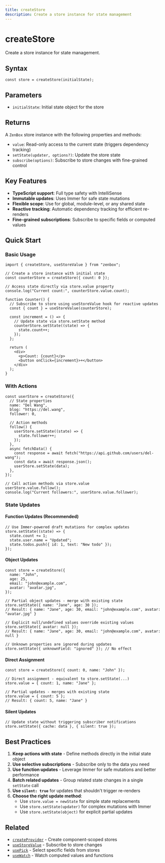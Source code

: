 ```yaml
---
title: createStore
description: Create a store instance for state management
---
```


# createStore

Create a store instance for state management.

## Syntax

```tsx
const store = createStore(initialState);
```

## Parameters

- `initialState`: Initial state object for the store

## Returns

A `ZenBox` store instance with the following properties and methods:

- `value`: Read-only access to the current state (triggers dependency tracking)
- `setState(updater, options?)`: Update the store state
- `subscribe(options)`: Subscribe to store changes with fine-grained control

## Key Features

- **TypeScript support**: Full type safety with IntelliSense
- **Immutable updates**: Uses Immer for safe state mutations
- **Flexible scope**: Use for global, module-level, or any shared state
- **Reactive tracking**: Automatic dependency tracking for efficient re-renders
- **Fine-grained subscriptions**: Subscribe to specific fields or computed values

## Quick Start

### Basic Usage

```tsx
import { createStore, useStoreValue } from "zenbox";

// Create a store instance with initial state
const counterStore = createStore({ count: 0 });

// Access state directly via store.value property
console.log("Current count:", counterStore.value.count);

function Counter() {
  // Subscribe to store using useStoreValue hook for reactive updates
  const { count } = useStoreValue(counterStore);

  const increment = () => {
    // Update state via store.setState method
    counterStore.setState((state) => {
      state.count++;
    });
  };

  return (
    <div>
      <p>Count: {count}</p>
      <button onClick={increment}>+</button>
    </div>
  );
}
```

### With Actions

```tsx
const userStore = createStore({
  // State properties
  name: "Del Wang",
  blog: "https://del.wang",
  follower: 0,

  // Action methods
  follow() {
    userStore.setState((state) => {
      state.follower++;
    });
  },
  async fetchData() {
    const response = await fetch("https://api.github.com/users/del-wang");
    const data = await response.json();
    userStore.setState(data);
  },
});

// Call action methods via store.value
userStore.value.follow();
console.log("Current followers:", userStore.value.follower);
```

### State Updates

#### Function Updates (Recommended)

```tsx
// Use Immer-powered draft mutations for complex updates
store.setState((state) => {
  state.count += 1;
  state.user.name = "Updated";
  state.todos.push({ id: 1, text: "New todo" });
});
```

#### Object Updates

```tsx
const store = createStore({
  name: "John",
  age: 25,
  email: "john@example.com",
  avatar: "avatar.jpg",
});

// Partial object updates - merge with existing state
store.setState({ name: "Jane", age: 30 });
// Result: { name: "Jane", age: 30, email: "john@example.com", avatar: "avatar.jpg" }

// Explicit null/undefined values override existing values
store.setState({ avatar: null });
// Result: { name: "Jane", age: 30, email: "john@example.com", avatar: null }

// Unknown properties are ignored during updates
store.setState({ unknownField: "ignored" }); // No effect
```

#### Direct Assignment

```tsx
const store = createStore({ count: 0, name: "John" });

// Direct assignment - equivalent to store.setState(...)
store.value = { count: 1, name: "Jane" };

// Partial updates - merges with existing state
store.value = { count: 5 };
// Result: { count: 5, name: "Jane" }
```

#### Silent Updates

```tsx
// Update state without triggering subscriber notifications
store.setState({ cache: data }, { silent: true });
```

## Best Practices

1. **Keep actions with state** - Define methods directly in the initial state object
2. **Use selective subscriptions** - Subscribe only to the data you need
3. **Use function updates** - Leverage Immer for safe mutations and better performance
4. **Batch related updates** - Group related state changes in a single `setState` call
5. **Use `silent: true`** for updates that shouldn't trigger re-renders
6. **Choose the right update method**:
   - Use `store.value = newState` for simple state replacements
   - Use `store.setState(updater)` for complex mutations with Immer
   - Use `store.setState(object)` for explicit partial updates

## Related

- [`createProvider`](./createProvider.md) - Create component-scoped stores
- [`useStoreValue`](../hooks/useStoreValue.md) - Subscribe to store changes
- [`usePick`](../hooks/usePick.md) - Select specific fields from stores
- [`useWatch`](../hooks/useWatch.md) - Watch computed values and functions
